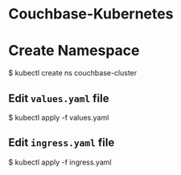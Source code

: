 # Couchbase-Kubernetes

# Create Namespace
$ kubectl create ns couchbase-cluster


## Edit `values.yaml` file
$ kubectl apply -f values.yaml 

## Edit `ingress.yaml` file
$ kubectl apply -f ingress.yaml
